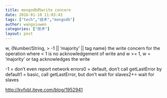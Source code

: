 ```yaml
---
title: mongodb的write concern
date: 2016-01-10 11:03:43
tags: ["tech","技术","mongodb"]
author: wangxiuwen
categories: ["技术"]
layout: post
---
```


w, {Number/String, > -1 || ‘majority’ || tag name} the write concern for the operation where < 1 is no acknowledgement of write and w >= 1, w = ‘majority’ or tag acknowledges the write




-1 = don’t even report network errors0 = default, don’t call getLastError by default1 = basic, call getLastError, but don’t wait for slaves2+= wait for slaves




http://kyfxbl.iteye.com/blog/1952941
